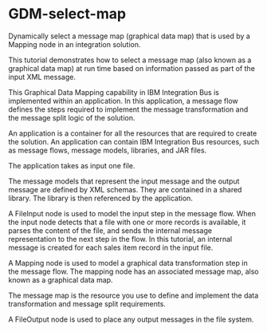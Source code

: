 # GDM-select-map
Dynamically select a message map (graphical data map) that is used by a Mapping node in an integration solution. 

This tutorial demonstrates how to select a message map (also known as a graphical data map) at run time based on information passed as part of the input XML message. 

This Graphical Data Mapping capability in IBM Integration Bus is implemented within an application. In this application, a message flow defines the steps required to implement the message transformation and the message split logic of the solution.

An application is a container for all the resources that are required to create the solution. An application can contain IBM Integration Bus resources, such as message flows, message models, libraries, and JAR files.

The application takes as input one file.

The message models that represent the input message and the output message are defined by XML schemas. They are contained in a shared library. The library is then referenced by the application.

A FileInput node is used to model the input step in the message flow. When the input node detects that a file with one or more records is available, it parses the content of the file, and sends the internal message representation to the next step in the flow. In this tutorial, an internal message is created for each sales item record in the input file.

A Mapping node is used to model a graphical data transformation step in the message flow. The mapping node has an associated message map, also known as a graphical data map.

The message map is the resource you use to define and implement the data transformation and message split requirements.

A FileOutput node is used to place any output messages in the file system.

